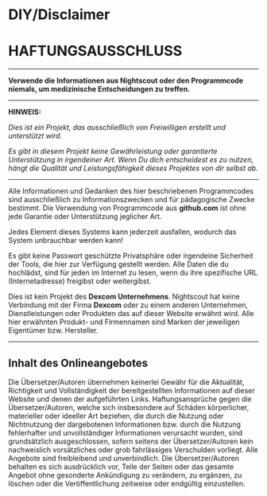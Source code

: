 # DIY/Disclaimer

# **HAFTUNGSAUSSCHLUSS**

---

**Verwende die Informationen aus Nightscout oder den Programmcode niemals, um medizinische Entscheidungen zu treffen.**

---

**HINWEIS:** 

*Dies ist ein Projekt, das ausschließlich von Freiwilligen erstellt und unterstützt wird.*

*Es gibt in diesem Projekt keine Gewährleistung oder garantierte Unterstützung in irgendeiner Art. Wenn Du dich entscheidest es zu nutzen, hängt die Qualität und Leistungsfähigkeit dieses Projektes von dir selbst ab.* 



---

Alle Informationen und Gedanken des hier beschriebenen Programmcodes sind ausschließlich zu Informationszwecken und für pädagogische Zwecke bestimmt. Die Verwendung von Programmcode aus **github.com** ist ohne jede Garantie oder Unterstützung jeglicher Art.

Jedes Element dieses Systems kann jederzeit ausfallen, wodurch das System unbrauchbar werden kann!

Es gibt keine Passwort geschützte Privatsphäre oder irgendeine Sicherheit der Tools, die hier zur Verfügung gestellt werden. Alle Daten die du hochlädst, sind für jeden im Internet zu lesen, wenn du ihre spezifische URL (Internetadresse) freigibst oder weitergibst.


Dies ist kein Projekt des **Dexcom Unternehmens**. Nightscout hat keine Verbindung mit der Firma **Dexcom** oder zu einem anderen Unternehmen, Dienstleistungen oder Produkten das auf dieser Website erwähnt wird.
Alle hier erwähnten Produkt- und Firmennamen sind Marken der jeweiligen Eigentümer bzw. Hersteller.

---

## Inhalt des Onlineangebotes

Die Übersetzer/Autoren übernehmen keinerlei Gewähr für die Aktualität, Richtigkeit und Vollständigkeit der bereitgestellten Informationen auf dieser Website und denen der aufgeführten Links. Haftungsansprüche gegen die Übersetzer/Autoren, welche sich insbesondere auf Schäden körperlicher, materieller oder ideeller Art beziehen, die durch die Nutzung oder Nichtnutzung der dargebotenen Informationen bzw. durch die Nutzung fehlerhafter und unvollständiger Informationen verursacht wurden, sind grundsätzlich ausgeschlossen, sofern seitens der Übersetzer/Autoren kein nachweislich vorsätzliches oder grob fahrlässiges Verschulden vorliegt. Alle Angebote sind freibleibend und unverbindlich. Die Übersetzer/Autoren behalten es sich ausdrücklich vor, Teile der Seiten oder das gesamte Angebot ohne gesonderte Ankündigung zu verändern, zu ergänzen, zu löschen oder die Veröffentlichung zeitweise oder endgültig einzustellen.




